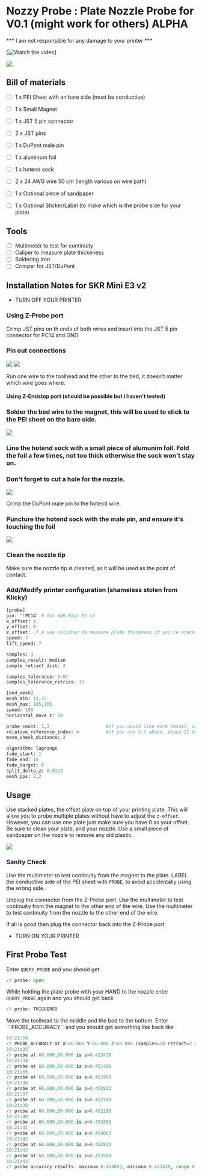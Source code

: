 # Nozzy Probe : Plate Nozzle Probe for V0.1 (might work for others) ALPHA

*** I am not responsible for any damage to your printer ***

[![Watch the video](./images/video.gif)]

![](./images/plate.png)

## Bill of materials
- [ ] 1 x PEI Sheet with an bare side (must be conductive)
- [ ] 1 x Small Magnet
- [ ] 1 x JST 5 pin connector
- [ ] 2 x JST pins
- [ ] 1 x DuPont male pin
- [ ] 1 x aluminum foil
- [ ] 1 x hotend sock
- [ ] 2 x 24 AWG wire 50 cm (length various on wire path)
- [ ] 1 x Optional piece of sandpaper
- [ ] 1 x Optional Sticker/Label (to make which is the probe side for your plate)


## Tools
- [ ] Multimeter to test for continuity
- [ ] Caliper to measure plate thickeness
- [ ] Soldering Iron
- [ ] Crimper for JST/DuPont

## Installation Notes for SKR Mini E3 v2

- TURN OFF YOUR PRINTER

### Using Z-Probe port 
Crimp JST pins on th ends of both wires and insert into the JST 5 pin connector for PC14 and GND
### Pin out connections
![](./images/pinout.png)
![](./images/pinoutphoto.png)

Run one wire to the toolhead and the other to the bed, it doesn't matter which wire goes where.

#### Using Z-Endstop port (should be possible but I haven't tested)

### Solder the bed wire to the magnet, this will be used to stick to the PEI sheet on the bare side.
![](./images/magnet.png) 

### Line the hotend sock with a small piece of alumunim foil. Fold the foil a few times, not too thick otherwise the sock won't stay on.
### Don't forget to cut a hole for the nozzle.  
![](./images/hotendsock.png)   

Crimp the DuPont male pin to the hotend wire.
### Puncture the hotend sock with the male pin, and ensure it's touching the foil
![](./images/dupontpin.png)   

### Clean the nozzle tip
Make sure the nozzle tip is cleaned, as it will be used as the point of contact.

### Add/Modify printer configuration (shameless stolen from Klicky)
```python
[probe]
pin: ^!PC14  # for SKR Mini E3 v2
x_offset: 0
y_offset: 0
z_offset: .7 # use calipher to measure plate thickness if you're stacking otherwise use 0 for single plate
speed: 7
lift_speed: 7

samples: 3
samples_result: median
sample_retract_dist: 2

samples_tolerance: 0.01
samples_tolerance_retries: 10
```



```python
[bed_mesh]
mesh_min: 15,15
mesh_max: 105,105
speed: 100
horizontal_move_z: 20 

probe_count: 3,3					 #if you would like more detail, use 5,5 here
relative_reference_index: 4			 #if you use 5,5 above, place 12 here
move_check_distance: 3

algorithm: lagrange
fade_start: 1
fade_end: 10
fade_target: 0
split_delta_z: 0.0125
mesh_pps: 2,2
```

## Usage
Use stacked plates, the offset plate on top of your printing plate.  This will allow you to probe multiple plates without have to adjust the ```z-offset```.  However, you can use one plate just make sure you have 0 as your offset.  Be sure to clean your plate, and your nozzle.  Use a small piece of sandpaper on the nozzle to remove any old plastic.

![](./images/plates.png)   

### Sanity Check
Use the multimeter to test continuity from the magnet to the plate.
LABEL the conductive side of the PEI sheet with ```PROBE```, to avoid accidentally using the wrong side.

Unplug the connector from the Z-Probe port.
Use the multimeter to test continuity from the magnet to the other end of the wire.
Use the multimeter to test continuity from the nozzle to the other end of the wire.

If all is good then plug the connector back into the Z-Probe port.

- TURN ON YOUR PRINTER

## First Probe Test 
Enter ```QUERY_PROBE``` and you should get 

```python
// probe: open
```
While holding the plate probe with your HAND to the nozzle enter ```QUERY_PROBE``` again and you should get back
```python
// probe: TRIGGERED
```

Move the toolhead to the middle and the bed to the bottom.
Enter ```PROBE_ACCURACY``
and you should get something like back like 

```python
10:21:24 
// PROBE_ACCURACY at X:60.000 Y:60.000 Z:60.000 (samples=10 retract=2.000 speed=7.0 lift_speed=7.0)
10:21:33 
// probe at 60.000,60.000 is z=0.423438
10:21:34 
// probe at 60.000,60.000 is z=0.451406
10:21:35 
// probe at 60.000,60.000 is z=0.452969
10:21:36 
// probe at 60.000,60.000 is z=0.452813
10:21:37 
// probe at 60.000,60.000 is z=0.452188
10:21:38 
// probe at 60.000,60.000 is z=0.452188
10:21:40 
// probe at 60.000,60.000 is z=0.452656
10:21:41 
// probe at 60.000,60.000 is z=0.454063
10:21:42 
// probe at 60.000,60.000 is z=0.452813
10:21:43 
// probe at 60.000,60.000 is z=0.453594
10:21:43 
// probe accuracy results: maximum 0.454063, minimum 0.423438, range 0.030625, average 0.449813, median 0.452734, standard deviation 0.008820
```
